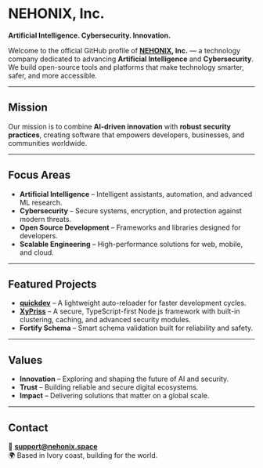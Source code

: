 # NEHONIX, Inc.

**Artificial Intelligence. Cybersecurity. Innovation.**

Welcome to the official GitHub profile of **[NEHONIX](https://nehonix.space), Inc.** — a technology company dedicated to advancing **Artificial Intelligence** and **Cybersecurity**.  
We build open-source tools and platforms that make technology smarter, safer, and more accessible.

---

## Mission
Our mission is to combine **AI-driven innovation** with **robust security practices**, creating software that empowers developers, businesses, and communities worldwide.

---

## Focus Areas
- **Artificial Intelligence** – Intelligent assistants, automation, and advanced ML research.  
- **Cybersecurity** – Secure systems, encryption, and protection against modern threats.  
- **Open Source Development** – Frameworks and libraries designed for developers.  
- **Scalable Engineering** – High-performance solutions for web, mobile, and cloud.  

---

## Featured Projects
- **[quickdev](https://github.com/nehonix/quickdev)** – A lightweight auto-reloader for faster development cycles.  
- **[XyPriss](https://github.com/Nehonix-Team/XyPriss)** – A secure, TypeScript-first Node.js framework with built-in clustering, caching, and advanced security modules.  
- **Fortify Schema** – Smart schema validation built for reliability and safety.  

---

## Values
- **Innovation** – Exploring and shaping the future of AI and security.  
- **Trust** – Building reliable and secure digital ecosystems.  
- **Impact** – Delivering solutions that matter on a global scale.  

---

## Contact
📧 **support@nehonix.space**  
🌍 Based in Ivory coast, building for the world.
